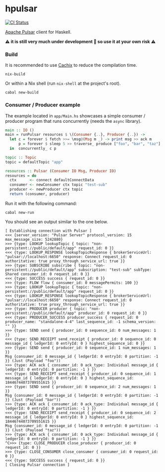 hpulsar
=======

[![CI Status](https://github.com/cr-org/hpulsar/workflows/Haskell%20CI/badge.svg)](https://github.com/cr-org/hpulsar/actions)

[Apache Pulsar](https://pulsar.apache.org/) client for Haskell.

⚠️  **it is still very much under development 🚧 so use it at your own risk** ⚠️

### Build

It is recommended to use [Cachix](https://app.cachix.org/cache/hpulsar) to reduce the compilation time.

```shell
nix-build
```

Or within a Nix shell (run `nix-shell` at the project's root).

```shell
cabal new-build
```

### Consumer / Producer example

The example located in `app/Main.hs` showcases a simple consumer / producer program that runs concurrently (needs the `async` library).

```haskell
main :: IO ()
main = runPulsar resources $ \(Consumer {..}, Producer {..}) ->
  let c = forever $ fetch >>= \msg@(Msg m _) -> print msg >> ack m
      p = forever $ sleep 5 >> traverse_ produce ["foo", "bar", "taz"]
  in  concurrently_ c p

topic :: Topic
topic = defaultTopic "app"

resources :: Pulsar (Consumer IO Msg, Producer IO)
resources = do
  ctx      <- connect defaultConnectData
  consumer <- newConsumer ctx topic "test-sub"
  producer <- newProducer ctx topic
  return (consumer, producer)
```

Run it with the following command:

```shell
cabal new-run
```

You should see an output similar to the one below.

```
[ Establishing connection with Pulsar ]
<<< {server_version: "Pulsar Server" protocol_version: 15 max_message_size: 5242880}
>>> {type: LOOKUP lookupTopic { topic: "non-persistent://public/default/app" request_id: 0 }}
<<< {type: LOOKUP_RESPONSE lookupTopicResponse { brokerServiceUrl: "pulsar://localhost:6650" response: Connect request_id: 0 authoritative: true proxy_through_service_url: true }}
>>> {type: SUBSCRIBE subscribe { topic: "non-persistent://public/default/app" subscription: "test-sub" subType: Shared consumer_id: 0 request_id: 0 }}
<<< {type: SUCCESS success { request_id: 0 }}
>>> {type: FLOW flow { consumer_id: 0 messagePermits: 100 }}
>>> {type: LOOKUP lookupTopic { topic: "non-persistent://public/default/app" request_id: 0 }}
<<< {type: LOOKUP_RESPONSE lookupTopicResponse { brokerServiceUrl: "pulsar://localhost:6650" response: Connect request_id: 0 authoritative: true proxy_through_service_url: true }}
>>> {type: PRODUCER producer { topic: "non-persistent://public/default/app" producer_id: 0 request_id: 0 }}
<<< {type: PRODUCER_SUCCESS producer_success { request_id: 0 producer_name: "standalone-4-4" last_sequence_id: -1 schema_version: "" }}
>>> {type: SEND send { producer_id: 0 sequence_id: 0 num_messages: 1 }}
<<< {type: SEND_RECEIPT send_receipt { producer_id: 0 sequence_id: 0 message_id { ledgerId: 0 entryId: 0 } highest_sequence_id: 0 }}
>>> {type: SEND send { producer_id: 0 sequence_id: 1 num_messages: 1 }}
Msg {consumer_id: 0 message_id { ledgerId: 0 entryId: 0 partition: -1 }} (Just (Payload "foo"))
>>> {type: ACK ack { consumer_id: 0 ack_type: Individual message_id { ledgerId: 0 entryId: 0 partition: -1 } }}
<<< {type: SEND_RECEIPT send_receipt { producer_id: 0 sequence_id: 1 message_id { ledgerId: 0 entryId: 0 } highest_sequence_id: 18446744073709551615 }}
>>> {type: SEND send { producer_id: 0 sequence_id: 2 num_messages: 1 }}
Msg {consumer_id: 0 message_id { ledgerId: 0 entryId: 0 partition: -1 }} (Just (Payload "bar"))
>>> {type: ACK ack { consumer_id: 0 ack_type: Individual message_id { ledgerId: 0 entryId: 0 partition: -1 } }}
<<< {type: SEND_RECEIPT send_receipt { producer_id: 0 sequence_id: 2 message_id { ledgerId: 0 entryId: 0 } highest_sequence_id: 18446744073709551615 }}
Msg {consumer_id: 0 message_id { ledgerId: 0 entryId: 0 partition: -1 }} (Just (Payload "taz"))
>>> {type: ACK ack { consumer_id: 0 ack_type: Individual message_id { ledgerId: 0 entryId: 0 partition: -1 } }}
^C>>> {type: CLOSE_PRODUCER close_producer { producer_id: 0 request_id: 0 }}
>>> {type: CLOSE_CONSUMER close_consumer { consumer_id: 0 request_id: 0 }}
<<< {type: SUCCESS success { request_id: 0 }}
[ Closing Pulsar connection ]
```
